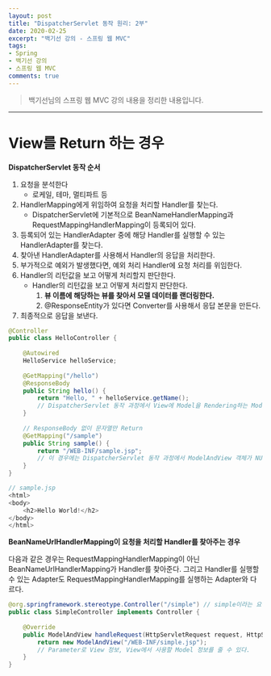 ```yaml
---
layout: post 
title: "DispatcherServlet 동작 원리: 2부"
date: 2020-02-25
excerpt: "백기선 강의 - 스프링 웹 MVC"
tags: 
- Spring
- 백기선 강의
- 스프링 웹 MVC
comments: true 
---
```


>백기선님의 스프링 웹 MVC 강의 내용을 정리한 내용입니다.
---


# View를 Return 하는 경우

**DispatcherServlet 동작 순서**

1. 요청을 분석한다
   * 로케일, 테마, 멀티파트 등
2. HandlerMapping에게 위임하여 요청을 처리할 Handler를 찾는다.
   * DispatcherServlet에 기본적으로 BeanNameHandlerMapping과 RequestMappingHandlerMapping이 등록되어 있다.
3. 등록되어 있는 HandlerAdapter 중에 해당 Handler를 실행할 수 있는 HandlerAdapter를 찾는다.
4. 찾아낸 HandlerAdapter를 사용해서 Handler의 응답을 처리한다.
5. 부가적으로 예외가 발생했다면, 예외 처리 Handler에 요청 처리를 위임한다.
6. Handler의 리턴값을 보고 어떻게 처리할지 판단한다.
   * Handler의 리턴값을 보고 어떻게 처리할지 판단한다.
     1. **뷰 이름에 해당하는 뷰를 찾아서 모델 데이터를 랜더링한다.**
     2. @ResponseEntity가 있다면 Converter를 사용해서 응답 본문을 만든다.
7. 최종적으로 응답을 보낸다.



```java
@Controller
public class HelloController {
    
    @Autowired
    HelloService helloService;
    
    @GetMapping("/hello")
    @ResponseBody
    public String hello() {
        return "Hello, " + helloService.getName();
        // DispatcherServlet 동작 과정에서 View에 Model을 Rendering하는 ModelAndView 객체가 NULL이다.
    }
    
    // ResponseBody 없이 문자열만 Return
    @GetMapping("/sample")
    public String sample() {
        return "/WEB-INF/sample.jsp";
        // 이 경우에는 DispatcherServlet 동작 과정에서 ModelAndView 객체가 NULL이 아니다.
    }
}
```

```java
// sample.jsp
<html>
<body>
    <h2>Hello World!</h2>
</body>
</html>
```



**BeanNameUrlHandlerMapping이 요청을 처리할 Handler를 찾아주는 경우**

다음과 같은 경우는 RequestMappingHandlerMapping이 아닌 BeanNameUrlHandlerMapping가 Handler를 찾아준다. 그리고 Handler를 실행할 수 있는 Adapter도 RequestMappingHandlerMapping를 실행하는 Adapter와 다르다.

```java
@org.springframework.stereotype.Controller("/simple") // simple이라는 요청을 처리하는 Handler가 된다.
public class SimpleController implements Controller {
    
    @Override
    public ModelAndView handleRequest(HttpServletRequest request, HttpServletResponse response) {
        return new ModelAndView("/WEB-INF/simple.jsp");
        // Parameter로 View 정보, View에서 사용할 Model 정보를 줄 수 있다.
    }
}
```

